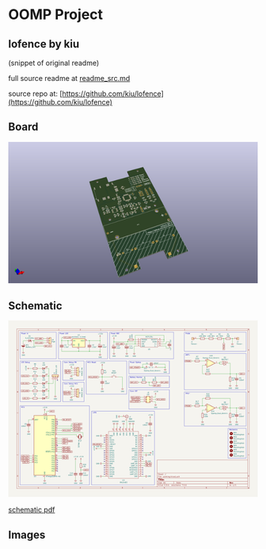 # OOMP Project  
## lofence  by kiu  
  
(snippet of original readme)  
  
  
  full source readme at [readme_src.md](readme_src.md)  
  
source repo at: [https://github.com/kiu/lofence](https://github.com/kiu/lofence)  
## Board  
  
[![working_3d.png](working_3d_600.png)](working_3d.png)  
## Schematic  
  
[![working_schematic.png](working_schematic_600.png)](working_schematic.png)  
  
[schematic pdf](working_schematic.pdf)  
## Images  

